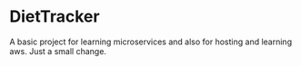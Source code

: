 # DietTracker
A basic project for learning microservices and also for hosting and learning aws. 
Just a small change.
